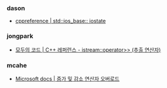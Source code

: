 ### dason
- [cppreference | std::ios_base:: iostate](https://en.cppreference.com/w/cpp/io/ios_base/iostate)

### jongpark
- [모두의 코드 | C++ 레퍼런스 - istream::operator>> (추출 연산자)](https://modoocode.com/147)

### mcahe
- [Microsoft docs | 증가 및 감소 연산자 오버로드](https://docs.microsoft.com/ko-kr/cpp/cpp/increment-and-decrement-operator-overloading-cpp?view=msvc-170)